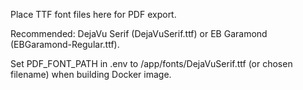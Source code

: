 Place TTF font files here for PDF export.

Recommended: DejaVu Serif (DejaVuSerif.ttf) or EB Garamond (EBGaramond-Regular.ttf).

Set PDF_FONT_PATH in .env to /app/fonts/DejaVuSerif.ttf (or chosen filename) when building Docker image.
